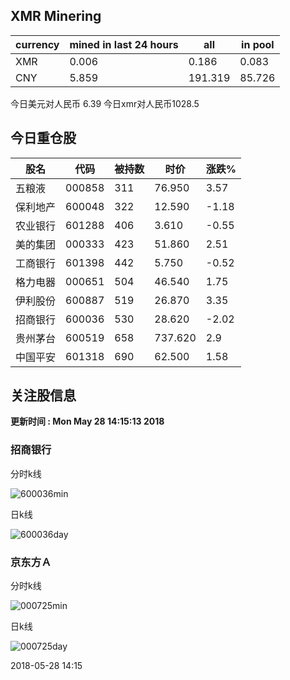 ## XMR Minering

|currency|mined in last 24 hours|all|in pool|
|---|---|---|---|
|XMR|0.006|0.186|0.083|
|CNY|5.859|191.319|85.726|

今日美元对人民币 6.39	今日xmr对人民币1028.5


## 今日重仓股 

|股名|代码|被持数|时价|涨跌%|
|---|---|---|---|---|
|五粮液|000858|311|76.950|3.57|
|保利地产|600048|322|12.590|-1.18|
|农业银行|601288|406|3.610|-0.55|
|美的集团|000333|423|51.860|2.51|
|工商银行|601398|442|5.750|-0.52|
|格力电器|000651|504|46.540|1.75|
|伊利股份|600887|519|26.870|3.35|
|招商银行|600036|530|28.620|-2.02|
|贵州茅台|600519|658|737.620|2.9|
|中国平安|601318|690|62.500|1.58|

## 关注股信息
**更新时间 : Mon May 28 14:15:13 2018**
### 招商银行 
分时k线

![600036min](http://image.sinajs.cn/newchart/min/n/sh600036.gif)

日k线

![600036day](http://image.sinajs.cn/newchart/daily/n/sh600036.gif)

### 京东方Ａ 
分时k线

![000725min](http://image.sinajs.cn/newchart/min/n/sz000725.gif)

日k线

![000725day](http://image.sinajs.cn/newchart/daily/n/sz000725.gif)

2018-05-28 14:15